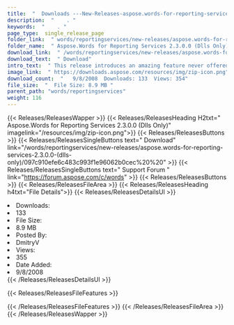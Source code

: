 ```yaml
---
title:  "  Downloads ---New-Releases-aspose.words-for-reporting-services-2.3.0.0-(dlls-only) . " 
description:  "    . " 
keywords:  "    . " 
page_type:  single_release_page
folder_link:  " words/reportingservices/new-releases/aspose.words-for-reporting-services-2.3.0.0-(dlls-only)/"
folder_name:  " Aspose.Words for Reporting Services 2.3.0.0 (Dlls Only)"
download_link:  " /words/reportingservices/new-releases/aspose.words-for-reporting-services-2.3.0.0-(dlls-only)/097c910efe6c483c993f1e96062b0cec"
download_text:  " Download"
intro_text:  " This release introduces an amazing feature never offered before. Now the install..."
image_link:  " https://downloads.aspose.com/resources/img/zip-icon.png"
download_count:  "   9/8/2008  Downloads: 133  Views: 354"
file_size:  "  File Size: 8.9 MB "
parent_path: "words/reportingservices"
weight: 116 
---
```


{{< Releases/ReleasesWapper >}}
  {{< Releases/ReleasesHeading H2txt=" Aspose.Words for Reporting Services 2.3.0.0 (Dlls Only)" imagelink="/resources/img/zip-icon.png">}}
  {{< Releases/ReleasesButtons >}}
    {{< Releases/ReleasesSingleButtons text=" Download" link="/words/reportingservices/new-releases/aspose.words-for-reporting-services-2.3.0.0-(dlls-only)/097c910efe6c483c993f1e96062b0cec%20%20" >}}
    {{< Releases/ReleasesSingleButtons text=" Support Forum " link="https://forum.aspose.com/c/words" >}}
  {{< Releases/ReleasesButtons >}}
  {{< Releases/ReleasesFileArea >}}
    {{< Releases/ReleasesHeading h4txt="File Details">}}
    {{< Releases/ReleasesDetailsUl >}}
             <li>Downloads:</li><li>133</li><li>File Size:</li><li>8.9 MB</li><li>Posted By:</li><li>DmitryV</li><li>Views:</li><li>355</li><li>Date Added:</li><li>9/8/2008</li>
    {{< /Releases/ReleasesDetailsUl >}}

  {{< Releases/ReleasesFileFeatures >}}
      
  {{< /Releases/ReleasesFileFeatures >}}
 {{< /Releases/ReleasesFileArea >}}
{{< /Releases/ReleasesWapper >}}


